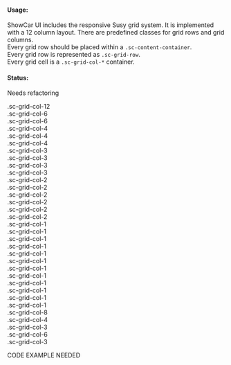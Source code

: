 #### Usage:
ShowCar UI includes the responsive Susy grid system. It is implemented with a 12 column layout. There are predefined classes for grid rows and grid columns.  
Every grid row should be placed within a `.sc-content-container`.  
Every grid row is represented as `.sc-grid-row`.  
Every grid cell is a `.sc-grid-col-*` container.  

#### Status:

<p class="status refactor">Needs refactoring</p>

<div class="example-grid">
    <div class="sc-content-container">
        <div class="sc-grid-row">
            <div class="sc-grid-col-12">
                .sc-grid-col-12
            </div>
        </div>
        <div class="sc-grid-row">
            <div class="sc-grid-col-6">
                .sc-grid-col-6
            </div>
            <div class="sc-grid-col-6">
                .sc-grid-col-6
            </div>
        </div>
        <div class="sc-grid-row">
            <div class="sc-grid-col-4">
                .sc-grid-col-4
            </div>
            <div class="sc-grid-col-4">
                .sc-grid-col-4
            </div>
            <div class="sc-grid-col-4">
                .sc-grid-col-4
            </div>
        </div>
        <div class="sc-grid-row">
            <div class="sc-grid-col-3">
                .sc-grid-col-3
            </div>
            <div class="sc-grid-col-3">
                .sc-grid-col-3
            </div>
            <div class="sc-grid-col-3">
                .sc-grid-col-3
            </div>
            <div class="sc-grid-col-3">
                .sc-grid-col-3
            </div>
        </div>
        <div class="sc-grid-row">
            <div class="sc-grid-col-2">
                .sc-grid-col-2
            </div>
            <div class="sc-grid-col-2">
                .sc-grid-col-2
            </div>
            <div class="sc-grid-col-2">
                .sc-grid-col-2
            </div>
            <div class="sc-grid-col-2">
                .sc-grid-col-2
            </div>
            <div class="sc-grid-col-2">
                .sc-grid-col-2
            </div>
            <div class="sc-grid-col-2">
                .sc-grid-col-2
            </div>
        </div>
        <div class="sc-grid-row">
            <div class="sc-grid-col-1">
                .sc-grid-col-1
            </div>
            <div class="sc-grid-col-1">
                .sc-grid-col-1
            </div>
            <div class="sc-grid-col-1">
                .sc-grid-col-1
            </div>
            <div class="sc-grid-col-1">
                .sc-grid-col-1
            </div>
            <div class="sc-grid-col-1">
                .sc-grid-col-1
            </div>
            <div class="sc-grid-col-1">
                .sc-grid-col-1
            </div>
            <div class="sc-grid-col-1">
                .sc-grid-col-1
            </div>
            <div class="sc-grid-col-1">
                .sc-grid-col-1
            </div>
            <div class="sc-grid-col-1">
                .sc-grid-col-1
            </div>
            <div class="sc-grid-col-1">
                .sc-grid-col-1
            </div>
            <div class="sc-grid-col-1">
                .sc-grid-col-1
            </div>
            <div class="sc-grid-col-1">
                .sc-grid-col-1
            </div>
        </div>
        <div class="sc-grid-row">
            <div class="sc-grid-col-8">
                .sc-grid-col-8
            </div>
            <div class="sc-grid-col-4">
                .sc-grid-col-4
            </div>
        </div>
        <div class="sc-grid-row">
            <div class="sc-grid-col-3">
                .sc-grid-col-3
            </div>
            <div class="sc-grid-col-6">
                .sc-grid-col-6
            </div>
            <div class="sc-grid-col-3">
                .sc-grid-col-3
            </div>
        </div>
    </div>
</div>

CODE EXAMPLE NEEDED
